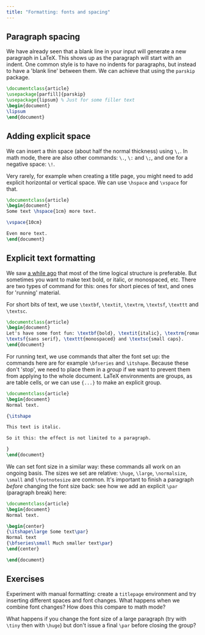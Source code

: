```yaml
---
title: "Formatting: fonts and spacing"
---
```


## Paragraph spacing

We have already seen that a blank line in your input will generate a new
paragraph in LaTeX. This shows up as the paragraph will start with an
indent.
One common style is to have no indents for paragraphs, but instead
to have a 'blank line' between them. We can achieve that using the `parskip`
package.

```latex
\documentclass{article}
\usepackage[parfill]{parskip}
\usepackage{lipsum} % Just for some filler text
\begin{document}
\lipsum
\end{document}
```

## Adding explicit space

We can insert a thin space (about half the normal thickness) using
`\,`. In math mode, there are also other commands: `\.`, `\:` and `\;`,
and one for a negative space: `\!`.

Very rarely, for example when creating a title page, you might need to
add explicit horizontal or vertical space. We can use `\hspace` and `\vspace`
for that.

```latex
\documentclass{article}
\begin{document}
Some text \hspace{1cm} more text.

\vspace{10cm}

Even more text.
\end{document}
```

## Explicit text formatting

We saw [a while ago](lesson-03) that most of the time logical structure is
preferable. But sometimes you want to make text bold, or italic, or monospaced,
etc. There are two types of command for this: ones for short pieces of text,
and ones for 'running' material.

For short bits of text, we use `\textbf`, `\textit`, `\textrm`, `\textsf`,
`\texttt` and `\textsc`.

```latex
\documentclass{article}
\begin{document}
Let's have some font fun: \textbf{bold}, \textit{italic}, \textrm{roman},
\textsf{sans serif}, \texttt{monospaced} and \textsc{small caps}.
\end{document}
```

For running text, we use commands that alter the font set up: the commands
here are for example `\bfseries` and `\itshape`. Because these don't 'stop',
we need to place them in a _group_ if we want to prevent them from applying to
the whole document. LaTeX environments are groups, as are table cells,
or we can use `{...}` to make an explicit group.

```latex
\documentclass{article}
\begin{document}
Normal text.

{\itshape

This text is italic.

So it this: the effect is not limited to a paragraph.

}
\end{document}
```

We can set font size in a similar way: these commands all work on an ongoing
basis. The sizes we set are relative: `\huge`, `\large`, `\normalsize`,
`\small` and `\footnotesize` are common. It's important to finish a paragraph
_before_ changing the font size back: see how we add an explicit `\par`
(paragraph break) here:

```latex
\documentclass{article}
\begin{document}
Normal text.

\begin{center}
{\itshape\large Some text\par}
Normal text
{\bfseries\small Much smaller text\par}
\end{center}

\end{document}
```

## Exercises

Experiment with manual formatting: create a `titlepage` environment and
try inserting different spaces and font changes. What happens when we
combine font changes? How does this compare to math mode?

What happens if you change the font size of a large paragraph (try with
`\tiny` then with `\huge`) but don't issue a final `\par` before closing
the group?
